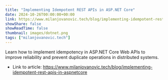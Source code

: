 ```yaml
---
title: "Implementing Idempotent REST APIs in ASP.NET Core"
date: 2024-10-26T00:00:00+00:00
link: https://www.milanjovanovic.tech/blog/implementing-idempotent-rest-apis-in-aspnetcore
showShare: false
showReadTime: false
thumbnail: images/dotnet.png
tags: ["milanjovanovic.tech"]
---
```

Learn how to implement idempotency in ASP.NET Core Web APIs to improve reliability and prevent duplicate operations in distributed systems.

- Link to article: https://www.milanjovanovic.tech/blog/implementing-idempotent-rest-apis-in-aspnetcore